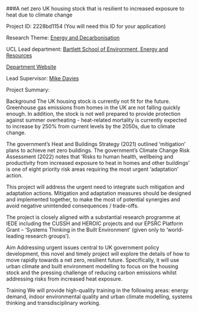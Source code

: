 ###A net zero UK housing stock that is resilient to increased exposure to heat due to climate change

Project ID: 2228bd1154
(You will need this ID for your application)

Research Theme: [Energy and Decarbonisation](../themes/energy-and-decarbonisation.md)

UCL Lead department: [Bartlett School of Environment, Energy and Resources](../departments/bartlett-school-of-environment-energy-and-resources.md)

[Department Website](https://www.ucl.ac.uk/bartlett/bartlett-school-environment-energy-and-resources)

Lead Supervisor: [Mike Davies](https://iris.ucl.ac.uk/iris/browse/profile?upi=MDAVI86)

Project Summary:

Background
 The UK housing stock is currently not fit for the future. Greenhouse gas emissions from homes in the UK are not falling quickly enough. In addition, the stock is not well prepared to provide protection against summer overheating - heat-related mortality is currently expected to increase by 250% from current levels by the 2050s, due to climate change. 
 
 The government’s Heat and Buildings Strategy (2021) outlined ‘mitigation’ plans to achieve net zero buildings. The government’s Climate Change Risk Assessment (2022) notes that ‘Risks to human health, wellbeing and productivity from increased exposure to heat in homes and other buildings’ is one of eight priority risk areas requiring the most urgent ‘adaptation’ action. 
 
 This project will address the urgent need to integrate such mitigation and adaptation actions. Mitigation and adaptation measures should be designed and implemented together, to make the most of potential synergies and avoid negative unintended consequences / trade-offs. 
 
 The project is closely aligned with a substantial research programme at IEDE including the CUSSH and HEROIC projects and our EPSRC Platform Grant – ‘Systems Thinking in the Built Environment’ (given only to ‘world-leading research groups’).
 
 Aim
 Addressing urgent issues central to UK government policy development, this novel and timely project will explore the details of how to move rapidly towards a net zero, resilient future. Specifically, it will use urban climate and built environment modelling to focus on the housing stock and the pressing challenge of reducing carbon emissions whilst addressing risks from increased heat exposure.
 
 Training
 We will provide high-quality training in the following areas: energy demand, indoor environmental quality and urban climate modelling, systems thinking and transdisciplinary working.